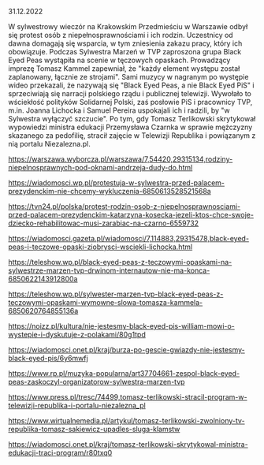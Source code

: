 31.12.2022

W sylwestrowy wieczór na Krakowskim Przedmieściu w Warszawie odbył się protest osób z niepełnosprawnościami i ich rodzin. Uczestnicy od dawna domagają się wsparcia, w tym zniesienia zakazu pracy, który ich obowiązuje. Podczas Sylwestra Marzeń w TVP zaproszona grupa Black Eyed Peas wystąpiła na scenie w tęczowych opaskach. Prowadzący imprezę Tomasz Kammel zapewniał, że "każdy element występu został zaplanowany, łącznie ze strojami". Sami muzycy w nagranym po występie wideo przekazali, że nazywają się "Black Eyed Peas, a nie Black Eyed PiS" i sprzeciwiają się narracji polskiego rządu i publicznej telewizji. Wywołało to wściekłość polityków Solidarnej Polski, zaś posłowie PiS i pracownicy TVP, m.in. Joanna Lichocka i Samuel Pereira uspokajali ich i radzili, by "w Sylwestra wyłączyć szczucie". Po tym, gdy Tomasz Terlikowski skrytykował wypowiedzi ministra edukacji Przemysława Czarnka w sprawie mężczyzny skazanego za pedofilię, stracił zajęcie w Telewizji Republika i powiązanym z nią portalu Niezalezna.pl.

https://warszawa.wyborcza.pl/warszawa/7,54420,29315134,rodziny-niepelnosprawnych-pod-oknami-andrzeja-dudy-do.html

https://wiadomosci.wp.pl/protestuja-w-sylwestra-przed-palacem-prezydenckim-nie-chcemy-wykluczenia-6850613528521568a

https://tvn24.pl/polska/protest-rodzin-osob-z-niepelnosprawnosciami-przed-palacem-prezydenckim-katarzyna-kosecka-jezeli-ktos-chce-swoje-dziecko-rehabilitowac-musi-zarabiac-na-czarno-6559732

https://wiadomosci.gazeta.pl/wiadomosci/7,114883,29315478,black-eyed-peas-i-teczowe-opaski-ziobrysci-wsciekli-lichocka.html

https://teleshow.wp.pl/black-eyed-peas-z-teczowymi-opaskami-na-sylwestrze-marzen-tvp-drwinom-internautow-nie-ma-konca-6850622143912800a

https://teleshow.wp.pl/sylwester-marzen-tvp-black-eyed-peas-z-teczowymi-opaskami-wymowne-slowa-tomasza-kammela-6850620764855136a

https://noizz.pl/kultura/nie-jestesmy-black-eyed-pis-william-mowi-o-wystepie-i-dyskutuje-z-polakami/80g1tpd

https://wiadomosci.onet.pl/kraj/burza-po-gescie-gwiazdy-nie-jestesmy-black-eyed-pis/6y6mwfj

https://www.rp.pl/muzyka-popularna/art37704661-zespol-black-eyed-peas-zaskoczyl-organizatorow-sylwestra-marzen-tvp

https://www.press.pl/tresc/74499,tomasz-terlikowski-stracil-program-w-telewizji-republika-i-portalu-niezalezna_pl

https://www.wirtualnemedia.pl/artykul/tomasz-terlikowski-zwolniony-tv-republika-tomasz-sakiewicz-upadles-sluga-klamstw

https://wiadomosci.onet.pl/kraj/tomasz-terlikowski-skrytykowal-ministra-edukacji-traci-program/r80txq0
